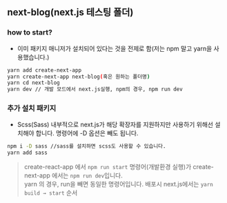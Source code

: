 ## next-blog(next.js 테스팅 폴더)

### how to start?

- 이미 패키지 매니저가 설치되어 있다는 것을 전제로 함(저는 npm 말고 yarn을 사용했습니다.)

```bash
yarn add create-next-app
yarn create-next-app next-blog(혹은 원하는 폴더명)
yarn cd next-blog
yarn dev // 개발 모드에서 next.js실행, npm의 경우, npm run dev
```

### 추가 설치 패키지

- Scss(Sass) 내부적으로 next.js가 해당 확장자를 지원하지만 사용하기 위해선 설치해야 합니다. 명령어에 -D 옵션은 빼도 됩니다.

```bash
npm i -D sass //sass를 설치하면 scss도 사용할 수 있습니다.
yarn add sass
```

> create-react-app 에서 `npm run start` 명령어(개발환경 실행)가 create-next-app 에서는 `npm run dev`입니다.  
> yarn 의 경우, run을 빼면 동일한 명령어입니다. 배포시 next.js에서는 `yarn build → start` 순서
